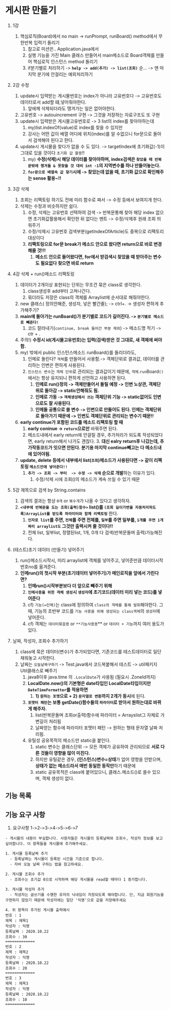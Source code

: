 # 게시판 만들기
1. 1강
   1. 핵심로직(Board)에서 no main -> runPrompt, runBoard() method에서 무한반복 입력기 돌리기
      1. 참고로 미션은.. Application.java에서
      2. 실행 기능을 가진 Main 클래스 만들어서 main메소드로 Board객체를 만들어 핵심로직 인스턴스 method 돌리기
      3. if분기별로 처리하기 -> **`help -> add(추가) -> list(조회)`** 순... -> 맨 마지막 분기에 안걸리는 예외처리하기
2. 2강 수정
   1. update시 입력받는 게시물번호는 index가 아니라 고유번호다 -> 고유번호도 데이터로서 add할 떄,넣어줘야한다.
      1. 앞에께 삭제되더라도 땡겨가는 일은 없어야한다.
   2. 고유번호 ->  autouincrement 구현 -> 그것을 저장하는 자료구조도 또 구현
   3. update시 입력받은 게시물고유번호로 -> 3 list의 index를 찾아야하는데
      1. my)list.indexOf(value)로 index를 찾을 수 있지만
      2. 강사는 어떤 값이 배열 어디에 위치(index)를 알 수없으니 for문으로 돌아서 검색해야 된다고 한다.
   4. update시 게시물을 찾다가 없을 수 도 있다. -> targetIndex에 초기화값(-1)이 그대로 있을 것이다 `초기화 값 활용`!!
      1. my) **수정(삭제)시 해당 데이터를 찾아야하며, index검색은 `찾았을 때 반복문밖에 챙겨둘 & 못찾을 것 대비 int -1`의 지역변수를 하나 만들어놓는다.** 
      2. **`for문으로 배열속 값 찾기`시에 -> 찾았는데 없을 때, 초기화 값으로 확인해주는 sense 활용~!!**
3. 3강 삭제
   1. 조회는 리팩토링 하기도 전에 미리 함수로 짜서 -> 수정 등에서 보여지개 한다.
   2. 삭제는 수정과 비슷하지만 쉽다.
      1. 수정, 삭제는 고유번호 선택하여 검색 -> 반복문통해 찾아 해당 index 없으면 초기화값활용해서 확인한 뒤 없다는 멘트 -> 수정/삭제후 원래 조회 띄워주기
      2. 수정/삭제시 고유번호 검색부분(getIndexOfArticle)도 중복으로 리팩토리 대상이다
      3. **리팩토링으로 for문 break가 메소드 안으로 왔다면 return으로 바로 변경해줄 것!!!**
         1. **메소드 안으로 들어왔다면, for에서 받검색시 찾았을 때 받아주는 변수도 필요없다 찾으면 바로 return**

4. 4강 삭제 + run()메소드 리팩토링
   1. 데이터가 2개이상 표현되는 단위는 무조건 묶은 class로 생각한다.
      1. class생성후 add부터 고쳐나간다.
      2. 묶더라도 저장은 class의 객체를 Arraylist에 순서대로 해줘야한다.
   2. new 클래스( 정의안해준, 생성자, 넣은 빨간줄); -> ctrl+. -> 생성자 편하게 추가해주기?
   3. **main에 돌아가는 runBoard()가 분기별로 코드가 길어진다. -> `분기별로 메소드로 빼준다!`**
      1. 코드 잘라내기(`continue, break 들어간 부분 제외`) -> 메소드명 적기 -> ctr + .
   4. 주의!) **수정시 id(게시물고유번호)는 입력(검색)받은 것 그대로, 새 객체에 써야함.**
   5. my) 밖에서 public 인스턴스메소드 runBoard()를 돌리더라도, 
      1. 인메로 돌린다? `객체`를 만들어서 사용함.-> 객체단위로 결과값, 데이터를 관리하는 인변은 편하게 사용된다.
      2. `인스턴스 변수`는 `객체 단위`로 관리되는 결과값이기 때문에, `객체`.`run`Board`()`에서는 항상 유지되니 편하게 선언하고 사용하면 된다.
         1. **인메로 run()정의 -> 객체만들어서 돌릴 예정 -> 인변 노상관, 객체단위로 돌아감 -> static안해줘도 됨.**
         2. **인메로 가동 -> `객체생성해서 쓰는` 객체단위 기능 -> static없어도 인변으로도 잘 사용된다.**
         3. **인메들 공통으로 쓸 변수 -> 인변으로 만들어도 된다. 인메는 객체단위로 돌아가기 때문에 -> 인변도 객체단위로 관리되는 변수기 때문!!**
   6. **early continue가 포함된 코드를 메소드 리팩토링 할 때**
      1. **early coninue -> `return`으로만** 바꿔주면 된다.
      2. 메소드내에서 early return에 안걸릴 경우, 추가처리가 되도록 작성되었다면, early return해서 나가도 괜찮다.
         3. **대신 ealry return후 나갔는데, 추가작동코드가 잇으면 안된다. 분기용 마지막 continue빼고는 다 메소드내에 있어야됨.**
   7. **update, delete 등에서 내부에서 list(`조회`)메소드가 사용된다면 -> 같이 리팩토링 `메소드안에 넣어준다!!`**
      1. **`추가 -> 조회 -> 부터  -> 수정 -> 삭제` 순으로 개발**하는 이유가 있다.
         1. 수정/삭제 시에 조회()의 메소드가 계속 쓰일 수 있기 때문

5. 5강 제목으로 검색 by String.contains
   1. 검색의 결과는 항상 `0개` or `복수개`가 나올 수 있다고 생각하자.
   2. **`<내부에 반복문을 도는 조회(출력)함수>`  list()를 `(조회 길이가변을 자동처리하도록)ArrayList를 받도록 파라미터와 함께 리팩토링`** 한다.
      1. **`인자로 list`를 주면, `전체`를 주면 전체를, `일부`를 주면 일부를, `1개를 주면 1개짜리 arraylist도` 그것만 출력시켜 줄 것이다!!**
      2. 전체 list, 일부list, 정렬된list, 1개, 0개 다 검색(반복문돌며 출력)가능해진다.
6. (테스트)초기 데이터 (만들기) 넣어주기
   1. run()메소드시작시, 미리 arraylist에 객체를 넣어주고, 넣어준만큼 데이터시작번호no를 옮겨준다.
   2. **인메run()의 첫시작 부분(초기데이터 넣어주기)가 메인로직을 앞에서 가린다면?**
      1. **인메run()시작부분보다 더 앞으로 빼주기 위해**
      2. **`인메사용을 위한 객체 생성`시 `생성자`에 초기코드(데이터 미리 넣는 코드)를 넣어준다**
      3. cf) `기능(=인메)`는 class에 정의하여 `class의 객체를 통해 발휘`해야한다. 그 때, 기능의 초반부 코드를 `기능 사용을 위해 생성되는 class객체`의 `생성자`에 넣어준다.
      4. cf) 객체는 `데이터묶음용` or `**기능사용용`** or `데이터 + 기능`까지 여러 용도가 있다.

7. 날짜, 작성자, 조회수 추가하기
   1. class에 묶은 데이터(변수)가 추가되었다면, 기존코드를 테스트데이터로 일단 채워놓고 시작한다.
   2. 날짜는 `오늘날짜구하기` -> Test.java에서 코드복붙해서 테스트 -> util패키지 Util클래스로 빼주기
      1. java8이후 java.time 의 `.LocalDate`가 사용됨 (필요시 .ZoneId까지)
      2. **LocalDate.now()의 기본형은 date타입인 LocalDate타입이지만 `DateTimeFormatter`를 적용하면**
         1. **1) `원하는 포맷`으로 + 2) `문자열로 변환`까지 2개가 동시**에 된다.
      3. **`포맷터 패턴`는 보통 getDate()함수들의 `파라미터`로 받아서 원하는대로 바뀌게 해주자.**
         1. list(반복문돌며 조회or출력)함수에 파라미터 = Arrayslist그 자체로 가변길이 처리됨
         2. 날짜얻는 함수에 파라미터 포맷터 패턴 -> 원하는 형태 문자열 날짜 처리됨.
      4. 유틸성 공유목적의 메소드만 static을 붙인다.
         1. static 변수는 클래스단위 -> 모든 객체가 공유하여 관리되므로 **서로 다른 것들이 영향을 많이 미친다.**
         2. 하지만 유틸같은 경우, **(인스턴스)변수=상태**가 없어 영향을 안받으며, **상태가 없는 메소드라서 매번 동일한 동작만**하기 때문에
         3. static 공유목적은 class에 붙어있으니, 클래스.메소드()로 쓸수 있으며, 객체 생성이 없다.

## 기능 목록

## 기능 요구 사항

1. 요구사항 1->2->3->4->5->6->7
```
- 게시물의 내용이 부실합니다. 사용자들은 게시물의 등록날짜와 조회수, 작성자 정보를 보고싶어합니다. 이 항목들을 게시물에 추가해주세요.

1. 게시물 등록날짜 추가
  - 등록날짜는 게시물이 등록된 시간을 기준으로 합니다.
  - 자바 오늘 날짜 구하는 법을 참고하세요.

2. 게시물 조회수 추가
  - 조회수는 초기값 0으로 시작하며 해당 게시물을 read할 때마다 1 증가합니다.

3. 게시물 작성자 추가
  - 작성자는 글쓰기를 수행한 유저의 닉네임이 저장되도록 해야합니다. 단, 지금 회원기능을 구현하지 않았기 때문에 작성자에는 일단 '익명'으로 값을 저장해주세요

4. 위 항목이 추가된 게시물 출력예시  
번호 : 1
제목 : 제목1
작성자 : 익명
등록날짜 : 2020.10.22
조회수 : 30
=============
번호 : 2
제목 : 제목2
작성자 : 익명
등록날짜 : 2020.10.22
조회수 : 20
=============
번호 : 3
제목 : 제목3
작성자 : 익명
등록날짜 : 2020.10.22
조회수 : 10
=============

   ```
